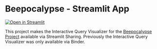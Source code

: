 # Beepocalypse - Streamlit App

[![Open in Streamlit](https://static.streamlit.io/badges/streamlit_badge_black_white.svg)](https://share.streamlit.io/yourGitHubName/yourRepo/yourApp/)

This project makes the Interactive Query Visualizer for the [Beepocalypse Project](https://github.com/jenna-jordan/beepocalypse) available via Streamlit Sharing. Previously the Interactive Query Visualizer was only available via Binder.

